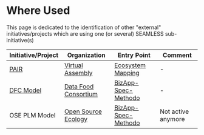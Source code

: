 Where Used
==

This page is dedicated to the identification of other "external" initiatives/projects which are using one (or several) SEAMLESS sub-initiative(s)


<table>
    <thead>
        <tr>
            <th>Initiative/Project</th>
            <th>Organization</th>
            <th>Entry Point</th>
            <th>Comment</th>
        </tr>
    </thead>
    <tbody>
        <tr>
            <td><a href="https://www.virtual-assembly.org/ontologie-pair/">PAIR</a></td>
            <td><a href="https://www.virtual-assembly.org/">Virtual Assembly</a></td>
            <td><a href="https://github.com/iPlumb3r/EcosystemMapping">Ecosystem Mapping</a></td>
            <td>-</td>
        </tr>
        <tr>
            <td><a href="http://datafoodconsortium.org/blog/building-a-common-language-our-semantic-business-concepts-model">DFC Model</a></td>
            <td><a href="http://datafoodconsortium.org/">Data Food Consortium</a></td>
            <td><a href="https://github.com/iPlumb3r/BizApp-Spec-Methodo">BizApp-Spec-Methodo</a>  </td>
            <td>-</td>
        </tr>
        <tr>
            <td>OSE PLM  Model</td>
            <td><a href="https://www.opensourceecology.org/">Open Source Ecology</a></td>
            <td><a href="https://github.com/iPlumb3r/BizApp-Spec-Methodo">BizApp-Spec-Methodo</a></td>
            <td>Not active anymore</td>
        </tr>
    </tbody>
</table>
